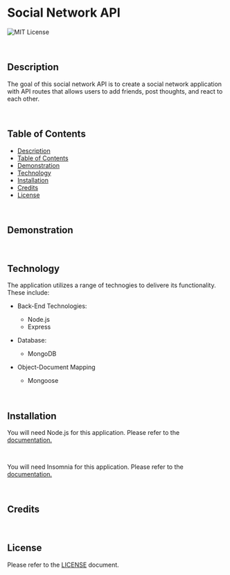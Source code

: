 # Social Network API

![MIT License](https://img.shields.io/badge/license-MIT%20License-black.svg)

<br>

## Description

The goal of this social network API is to create a social network application with API routes that allows users to add friends, post thoughts, and react to each other.

<br>

## Table of Contents

- [Description](#description)
- [Table of Contents](#table-of-contents)
- [Demonstration](#demonstration)
- [Technology](#technology)
- [Installation](#installation)
- [Credits](#credits)
- [License](#license)

<br>

## Demonstration



<br>

## Technology

The application utilizes a range of technogies to delivere its functionality. These include:

- Back-End Technologies:

  - Node.js
  - Express

- Database:

  - MongoDB

- Object-Document Mapping

  - Mongoose

<br>

## Installation

You will need Node.js for this application. Please refer to the [documentation.](https://nodejs.org/en/download)

<br>

You will need Insomnia for this application. Please refer to the [documentation.](https://insomnia.rest/download)

<br>

## Credits

<br>

## License

Please refer to the [LICENSE](https://github.com/ronachen99/social-network-api/blob/main/LICENSE) document.